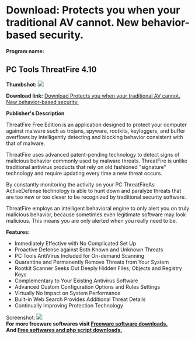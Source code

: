 # Download: Protects you when your traditional AV cannot. New behavior-based security.

**Program name:**

## PC Tools ThreatFire 4.10

  
**Thumbshot:** ![](http://www.freewarefiles.com/screenshot/threatfire3_md.gif)   
  
**Download link:** [Download Protects you when your traditional AV cannot. New behavior-based security.](http://freesoftwares.boysofts.com/PC-Tools-ThreatFire_program_19762.html)  
  


**Publisher's Description**  
  


ThreatFire Free Edition is an application designed to protect your computer against malware such as trojans, spyware, rootkits, keyloggers, and buffer overflows by intelligently detecting and blocking behavior consistent with that of malware. 

ThreatFire uses advanced patent-pending technology to detect signs of malicious behavior commonly used by malware threats. ThreatFire is unlike traditional antivirus products that rely on old fashioned "signature" technology and require updating every time a new threat occurs.

By constantly monitoring the activity on your PC ThreatFireAs ActiveDefense technology is able to hunt down and paralyze threats that are too new or too clever to be recognized by traditional security software.

ThreatFire employs an intelligent behavioral engine to only alert you on truly malicious behavior, because sometimes even legitimate software may look malicious. This means you are only alerted when you really need to be.

**Features:**

  * Immediately Effective with No Complicated Set Up 
  * Proactive Defense against Both Known and Unknown Threats 
  * PC Tools AntiVirus Included for On-demand Scanning 
  * Quarantine and Permanently Remove Threats from Your System 
  * Rootkit Scanner Seeks Out Deeply Hidden Files, Objects and Registry Keys 
  * Complementary to Your Existing Antivirus Software 
  * Advanced Custom Configuration Options and Rules Settings 
  * Virtually No Impact on System Performance 
  * Built-in Web Search Provides Additional Threat Details 
  * Continually Improving Protection Technology 

  
  
Screenshot: ![](http://www.freewarefiles.com/screenshot/threatfire3.gif)   
**For more freeware softwares visit [Freeware software downloads.](http://freesoftwares.boysofts.com/)**   
**And [Free softwares and php script downloads.](http://www.boysofts.com/)**
